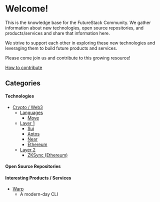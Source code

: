 # Welcome!

This is the knowledge base for the FutureStack Community. We gather information about new technologies, open source repositories, and products/services and share that information here.

We strive to support each other in exploring these new technologies and leveraging them to build future products and services.

Please come join us and contribute to this growing resource!

[How to contribute]()

## Categories

#### Technologies

- [Crypto / Web3](categories/crypto.md)
  - [Languages](crypto/languages.md)
    - [Move]()
  - [Layer 1](crypto/layer1.md)
    - [Sui]()
    - [Aptos]()
    - [Near]()
    - [Ethereum]()
  - [Layer 2]()
    - [ZKSync (Ethereum)]()

#### Open Source Repositories

#### Interesting Products / Services

- [Warp]()
  - A modern-day CLI
